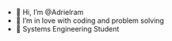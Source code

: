 - 👋 Hi, I’m @Adrielram
- 👀 I’m in love with coding and problem solving
- 🌱 Systems Engineering Student

<!---
Adrielram/Adrielram is a ✨ special ✨ repository because its `README.md` (this file) appears on your GitHub profile.
You can click the Preview link to take a look at your changes.
--->

